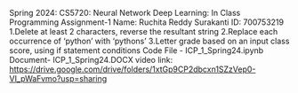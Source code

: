 Spring 2024: CS5720: Neural Network Deep Learning: In Class Programming Assignment-1
Name: Ruchita Reddy Surakanti ID: 700753219
1.Delete at least 2 characters, reverse the resultant string
2.Replace each occurrence of ‘python’ with ‘pythons’
3.Letter grade based on an input class score, using if statement conditions
Code File - ICP_1_Spring24.ipynb
Document- ICP_1_Spring24.DOCX
video link: https://drive.google.com/drive/folders/1xtGp9CP2dbcxn1SZzVep0-VI_pWaFvmo?usp=sharing
